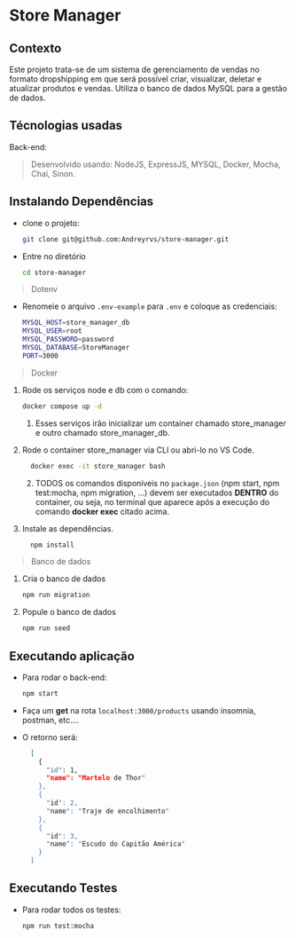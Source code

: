 # Store Manager

## Contexto

Este projeto trata-se de um sistema de gerenciamento de vendas no formato dropshipping em que será possível criar, visualizar, deletar e atualizar produtos e vendas. Utiliza o banco de dados MySQL para a gestão de dados.

## Técnologias usadas

Back-end:
> Desenvolvido usando: NodeJS, ExpressJS, MYSQL, Docker, Mocha, Chai, Sinon.

## Instalando Dependências

* clone o projeto:

  ```bash
  git clone git@github.com:Andreyrvs/store-manager.git
  ```

* Entre no diretório

  ```bash
  cd store-manager
  ```

> Dotenv

* Renomeie o arquivo `.env-example` para `.env` e coloque as credenciais:

  ```bash
  MYSQL_HOST=store_manager_db
  MYSQL_USER=root
  MYSQL_PASSWORD=password
  MYSQL_DATABASE=StoreManager
  PORT=3000
    ```

> Docker

1. Rode os serviços node e db com o comando:

    ```bash
    docker compose up -d
    ```

    1. Esses serviços irão inicializar um container chamado store_manager e outro chamado store_manager_db.

2. Rode o container store_manager via CLI ou abri-lo no VS Code.

    ```bash
      docker exec -it store_manager bash
    ```

    2. TODOS os comandos disponíveis no `package.json` (npm start, npm test:mocha, npm migration, ...) devem ser executados **DENTRO** do container, ou seja, no terminal que aparece após a execução do comando **docker exec** citado acima.

3. Instale as dependências.

    ```bash
      npm install
    ```

> Banco de dados

1. Cria o banco de dados

    ```bash
    npm run migration
    ```

2. Popule o banco de dados

    ```bash
    npm run seed
    ```

## Executando aplicação

* Para rodar o back-end:

  ```bash
  npm start
  ```

* Faça um **get** na rota `localhost:3000/products` usando insomnia, postman, etc....
* O retorno será:

  ```bash
    [
      {
        "id": 1,
        "name": "Martelo de Thor"
      },
      {
        "id": 2,
        "name": "Traje de encolhimento"
      },
      {
        "id": 3,
        "name": "Escudo do Capitão América"
      }
    ]
  ```

## Executando Testes

* Para rodar todos os testes:

  ```bash
  npm run test:mocha
  ```
